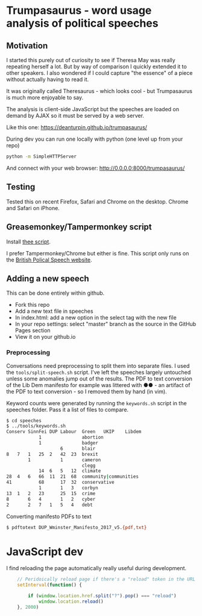 # Trumpasaurus - word usage analysis of political speeches

## Motivation

I started this purely out of curiosity to see if Theresa May was really
repeating herself a lot. But by way of comparison I quickly extended it to other
speakers. I also wondered if I could capture "the essence" of a piece without
actually having to read it.

It was originally called Theresaurus - which looks cool - but Trumpasaurus is
much more enjoyable to say.

The analysis is client-side JavaScript but the speeches are loaded on demand by
AJAX so it must be served by a web server.

Like this one: https://deanturpin.github.io/trumpasaurus/

During dev you can run one locally with python (one level up from your repo)
```bash
python -m SimpleHTTPServer
```

And connect with your web browser: http://0.0.0.0:8000/trumpasaurus/

## Testing

Tested this on recent Firefox, Safari and Chrome on the desktop. Chrome and
Safari on iPhone.

## Greasemonkey/Tampermonkey script

Install [thee script](trumpy.user.js).

I prefer Tampermonkey/Chrome but either is fine. This script only runs on the [British Polical Speech website](http://www.britishpoliticalspeech.org/speech-archive.htm?speech=364).

## Adding a new speech

This can be done entirely within github.

- Fork this repo
- Add a new text file in speeches
- In index.html: add a new option in the select tag with the new file
- In your repo settings: select "master" branch as the source in the GitHub
	Pages section
- View it on your github.io

### Preprocessing

Conversations need preprocessing to split them into separate files. I used the
```tools/split-speech.sh``` script. I've left the speeches largely untouched
unless some anomalies jump out of the results. The PDF to text conversion of the
Lib Dem manifesto for example was littered with ●●  - an artifact of the PDF to
text conversion - so I removed them by hand (in vim).

Keyword counts were generated by running the ```keywords.sh``` script in the
speeches folder. Pass it a list of files to compare.

```bash
$ cd speeches
$ ../tools/keywords.sh 
Conserv	SinnFei	DUP	Labour	Green	UKIP	Libdem	
 	 	 	1	 	 	 	abortion
 	 	 	1	 	 	 	badger
 	 	 	 	 	6	 	blair
8	7	1	25	2	42	23	brexit
 	 	1	 	 	1	 	cameron
 	 	 	 	 	 	 	clegg
 	 	 	14	6	5	12	climate
28	4	6	66	11	21	68	community|communities
41	 	 	68	 	17	32	conservative
 	 	 	1	 	1	3	corbyn
13	1	2	23	 	25	15	crime
8	 	6	4	 	1	2	cyber
2	 	2	7	1	5	4	debt

```

Converting manifesto PDFs to text
```bash
$ pdftotext DUP_Wminster_Manifesto_2017_v5.{pdf,txt}
```

# JavaScript dev

I find reloading the page automatically really useful during development.
```js
	// Peridoically reload page if there's a "reload" token in the URL
	setInterval(function() {

		if (window.location.href.split("?").pop() === "reload")
			window.location.reload()
	}, 2000)
```
